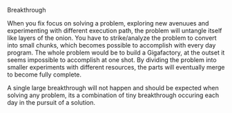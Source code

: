 Breakthrough

When you fix focus on solving a problem, exploring new avenuues and experimenting with different execution path,
the problem will untangle itself like layers of the onion.
You have to strike/analyze the problem to convert into small chunks, which becomes possible to accomplish with every day program.
The whole problem would be to build a Gigafactory, at the outset it seems impossible to accomplish at one shot. 
By dividing the problem into smaller experiments with different resources, the parts will eventually merge to become fully complete.

A single large breakthrough will not happen and should be expected when solving any problem, its a combination of tiny breakthrough
occuring each day in the pursuit of a solution.